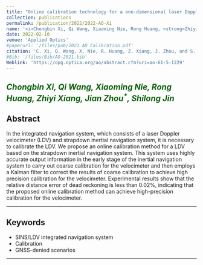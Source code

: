 ```yaml
---
title: "Online calibration technology for a one-dimensional laser Doppler velocimeter based on a strapdown inertial navigation system"
collection: publications
permalink: /publication/2022/2022-AO-Xi
name: '<i>Chongbin Xi, Qi Wang, Xiaoming Nie, Rong Huang, <strong>Zhiyi Xiang</strong>, Jian Zhou<sup>*</sup>, Shilong Jin</i>'
date: 2022-02-10
venue: 'Applied Optics'
#paperurl: '/files/pub/2021 AO Calibration.pdf'
citation: 'C. Xi, Q. Wang, X. Nie, R. Huang, Z. Xiang, J. Zhou, and S. Jin, &quot;Online calibration technology for a one-dimensional laser Doppler velocimeter based on a strapdown inertial navigation system,&quot; <i>Appl. Opt.</i>, vol. 61, no. 5, p. 1229-1237, Feb. 2022.'
#Bib: '/files/Bib/AO-2021.bib'
Weblink: 'https://opg.optica.org/ao/abstract.cfm?uri=ao-61-5-1229'
---
```


<font color="#006400"><i>Chongbin Xi, Qi Wang, Xiaoming Nie, Rong Huang, <strong>Zhiyi Xiang</strong>, Jian Zhou<sup>*</sup>, Shilong Jin</i></font>
------

**Abstract**
------
In the integrated navigation system, which consists of a laser Doppler velocimeter (LDV) and strapdown inertial navigation system, it is necessary to calibrate the LDV. We propose an online calibration method for a LDV based on the strapdown inertial navigation system. This system uses highly accurate output information in the early stage of the inertial navigation system to carry out coarse calibration for the velocimeter and then employs a Kalman filter to correct the results of coarse calibration to achieve high precision calibration for the velocimeter. Experimental results show that the relative distance error of dead reckoning is less than 0.02%, indicating that the proposed online calibration method can achieve high-precision calibration for the velocimeter.

------

**Keywords**
------
- SINS/LDV integrated navigation system
- Calibration
- GNSS-denied scenarios

------